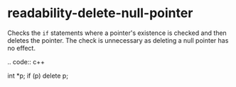 readability-delete-null-pointer
===============================

Checks the `if` statements where a pointer's existence is checked and
then deletes the pointer. The check is unnecessary as deleting a null
pointer has no effect.

.. code:: c++

int \*p; if (p) delete p;
